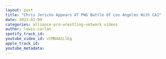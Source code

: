 ```yaml
---
layout: post
title: "Chris Jericho Appears AT PWG Battle Of Los Angeles With CAJ"
date: 2023-01-09
categories: alliance-pro-wrestling-network videos
author: lewis-carlan
spotify_track_id: 
youtube_video_id: xtMN4A2LlEg
apple_track_id: 
youtube_metadata: 
---
```

